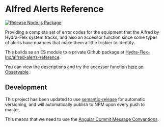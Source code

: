 # Alfred Alerts Reference

[![Release Node.js Package](https://github.com/Hydra-Flex-Inc/alfred-alerts-reference/actions/workflows/npm-publish.yml/badge.svg)](https://github.com/Hydra-Flex-Inc/alfred-alerts-reference/actions/workflows/npm-publish.yml)

Providing a complete set of error codes for the equipment that the Alfred by Hydra-Flex system tracks, and also an accessor function since some types of alerts have nuances that make them a little trickier to identify.

This builds as an ES module to a private Github package at [Hydra-Flex-Inc/alfred-alerts-reference](https://github.com/Hydra-Flex-Inc/alfred-alerts-reference/pkgs/npm/alfred-alerts-reference).

You can view the descriptions and try the accessor function [here on Observable](https://observablehq.com/d/7a7dd3aa9812e513).

## Development

This project has been updated to use [semantic-release](https://github.com/semantic-release/semantic-release) for automatic versioning, and will automatically publish to NPM upon every push to master.

This means that we need to use the [Angular Commit Message Conventions](https://github.com/angular/angular/blob/master/CONTRIBUTING.md#-commit-message-format).